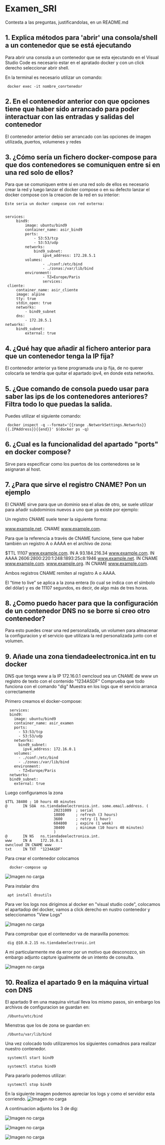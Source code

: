 # Examen_SRI

Contesta a las preguntas, justificandolas, en un README.md

  ##  1. Explica métodos para 'abrir' una consola/shell a un contenedor que se está ejecutando

    
Para abrir una consola a un contenedor que se esta ejecutando en el Visual Studio Code es necesario estar en el apratado docker y con un click derecho seleccionar abrir shell.

En la terminal es necesario utilizar un comando:

     
     docker exec -it nombre_conrtenedor
     

  ## 2. En el contenedor anterior con que opciones tiene que haber sido arrancado para poder interactuar con las entradas y salidas del contenedor

El contenedor anterior debio ser arrancado con las opciones de imagen utilizada, puertos, volumenes y redes 

  ## 3. ¿Cómo sería un fichero docker-compose para que dos contenedores se comuniquen entre si en una red solo de ellos?
    
Para que se comuniquen entre si en una red solo de ellos es necesario crear la red y luego lanzar el docker compose o en su defecto lanzar el docker compose con la creacion de la red en su interior:

    Este seria un docker compose con red externa:

    
    services:
         bind9:
             image: ubuntu/bind9
             container_name: asir_bind9
             ports:
                 - 53:53/tcp
                 - 53:53/udp
             networks:
                 bind9_subnet:
                     ipv4_address: 172.28.5.1
             volumes:
                     - ./conf:/etc/bind
                     - ./zonas:/var/lib/bind
             environment:
                     - TZ=Europe/Paris  
                     services:
     cliente:
         container_name: asir_cliente
         image: alpine
         tty: true
         stdin_open: true
         networks: 
             - bind9_subnet
         dns:
             - 172.28.5.1  
    networks:
         bind9_subnet: 
             external: true
    
    

   ## 4. ¿Qué hay que añadir al fichero anterior para que un contenedor tenga la IP fija?
   
El contenedor anterior ya tiene programada una ip fija, de no querer colocarla se tendria que quitar el apartado ipv4, en donde esta networks.

   ## 5. ¿Que comando de consola puedo usar para saber las ips de los contenedores anteriores? Filtra todo lo que puedas la salida.

Puedes utilizar el siguiente comando:

     docker inspect -q --format='{{range .NetworkSettings.Networks}}{{.IPAddress}}{{end}}' $(docker ps -q)

    
   ## 6. ¿Cual es la funcionalidad del apartado "ports" en docker compose?

Sirve para especificar como los puertos de los contenedores se le asignaran al host.
    
   ## 7. ¿Para que sirve el registro CNAME? Pon un ejemplo
    

El CNAME sirve para que un dominio sea el alias de otro, se suele utilizar para añadir subdominios nuevos a uno que ya existe por ejemplo:

Un registro CNAME suele tener la siguiente forma:

 
  www.example.net. CNAME www.example.com.
 

Para que la referencia a través de CNAME funcione, tiene que haber también un registro A o AAAA en el archivo de zona:

 
$TTL 11107
www.example.com.	IN	A		93.184.216.34
www.example.com.	IN	AAAA		2606:2800:220:1:248:1893:25c8:1946
www.example.net.	IN	CNAME		www.example.com.
www.example.org.	IN	CNAME		www.example.com.
 

Ambos registros CNAME remiten al registro A o AAAA. 

El “time to live” se aplica a la zona entera (lo cual se indica con el símbolo del dólar) y es de 11107 segundos, es decir, de algo más de tres horas.

    
  ## 8. ¿Como puedo hacer para que la configuración de un contenedor DNS no se borre si creo otro contenedor?
   
Para esto puedes crear una red personalizada, un volumen para almacenar la configuracion y el servicio que utilizara la red personalizada junto con el volumen.
   
  ## 9. Añade una zona tiendadeelectronica.int en tu docker 
   
   DNS que tenga
        www a la IP 172.16.0.1
        owncloud sea un CNAME de www
        un registro de texto con el contenido "1234ASDF"
        Comprueba que todo funciona con el comando "dig"
        Muestra en los logs que el servicio arranca correctamente
   
Primero creamos el docker-compose:
```
  services:
  bind9:
    image: ubuntu/bind9
    container_name: asir_examen
    ports:
      - 53:53/tcp
      - 53:53/udp
    networks:
      bind9_subnet:
        ipv4_address: 172.16.0.1
    volumes:
      - ./conf:/etc/bind
      - ./zonas:/var/lib/bind
    environment:
      - TZ=Europe/Paris
  networks:
  bind9_subnet: 
    external: true
```
   
Luego configuramos la zona

  ```
  $TTL 38400 ; 10 hours 40 minutes
  @       IN SOA  ns.tiendadeelectronica.int. some.email.address. (
                        20231009  ; serial
                        10800     ; refresh (3 hours)
                        3600      ; retry (1 hour)
                        604800    ; expire (1 week)
                        38400     ; minimum (10 hours 40 minutes)
                        )
  @       IN NS   ns.tiendadeelectronica.int.
  www     IN A    172.16.0.1
  owncloud IN CNAME www
  txt     IN TXT  "1234ASDF"
```

Para crear el contenedor colocamos 
```
  docker-compose up
```
![Imagen no carga](https://github.com/CosiCordova/Examen_SRI/blob/main/Docker_inicial.png)

Para instalar dns
```
 apt install dnsutils
```
Para ver los logs nos dirigimos al docker en "visual studio code", colocamos el apartadop del docker, vamos a click derecho en nustro contenedor y seleccionamos "View Logs"

![Imagen no carga](https://github.com/CosiCordova/Examen_SRI/blob/main/Imagen_logs_docker.png)

Para comprobar que el contenedor va de maravilla ponemos:
```
 dig @10.0.2.15 ns.tiendadeelectronic.int
```

A mi particularmente me da error por un motivo que desconozco, sin embargo adjunto capture igualmente de un intento de consulta.

![Imagen no carga](https://github.com/CosiCordova/Examen_SRI/blob/main/Dig_docker.png)

   ## 10. Realiza el apartado 9 en la máquina virtual con DNS

El apartado 9 en una maquina virtual lleva los mismo pasos, sin embargo los archivos de configuracion se guardan en:
```
 /Ubuntu/etc/bind
```
Mienstras que los de zona se guardan en:
```
 /Ubuntu/var/lib/bind
```
Una vez colocado todo utilizaremos los siguientes comadnos para realizar nuestro contenedor.

```
 systemctl start bind9
```

```
 systemctl status bind9
```

Para pararlo podemos utilizar:
```
 systemctl stop bind9
```

En la siguiente imagen podemos apreciar los logs y como el servidor esta corriendo.
![Imagen no carga](https://github.com/CosiCordova/Examen_SRI/blob/main/Prueba_server_activo.png)

A continuacion adjunto los 3 de dig:

![Imagen no carga](https://github.com/CosiCordova/Examen_SRI/blob/main/Dig_1.png)

![Imagen no carga](https://github.com/CosiCordova/Examen_SRI/blob/main/Dig_2.png)

![Imagen no carga](https://github.com/CosiCordova/Examen_SRI/blob/main/Dig_3.png)